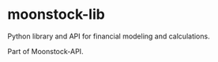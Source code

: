 # moonstock-lib
Python library and API for financial modeling and calculations. 

Part of Moonstock-API.
